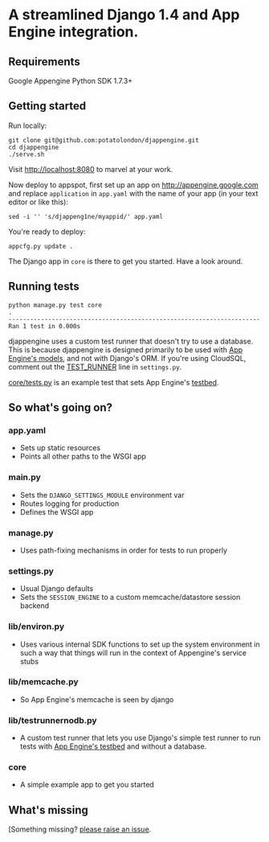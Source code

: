 # A streamlined Django 1.4 and App Engine integration.

## Requirements

Google Appengine Python SDK 1.7.3+

## Getting started

Run locally:

    git clone git@github.com:potatolondon/djappengine.git
    cd djappengine
    ./serve.sh

Visit <http://localhost:8080> to marvel at your work.

Now deploy to appspot, first set up an app on <http://appengine.google.com> and replace `application` in `app.yaml` with the name of your app (in your text editor or like this):

    sed -i '' 's/djappeng1ne/myappid/' app.yaml

You're ready to deploy:

    appcfg.py update .

The Django app in `core` is there to get you started. Have a look around.

## Running tests

    python manage.py test core
    .
    ----------------------------------------------------------------------
    Ran 1 test in 0.000s

djappengine uses a custom test runner that doesn't try to use a database. This is because djappengine is designed primarily to be used with 
[App Engine's models](https://developers.google.com/appengine/docs/python/datastore/datamodeling), and not with Django's ORM. If you're using
CloudSQL, comment out the [TEST_RUNNER](https://github.com/potatolondon/djappengine/blob/master/settings.py#L29) line in `settings.py`.

[core/tests.py](https://github.com/potatolondon/djappengine/blob/master/core/tests.py) is an example test that sets App Engine's 
[testbed](https://developers.google.com/appengine/docs/python/tools/localunittesting).

## So what's going on?

### app.yaml

- Sets up static resources
- Points all other paths to the WSGI app

### main.py

- Sets the `DJANGO_SETTINGS_MODULE` environment var
- Routes logging for production
- Defines the WSGI app

### manage.py

- Uses path-fixing mechanisms in order for tests to run properly

### settings.py

- Usual Django defaults
- Sets the `SESSION_ENGINE` to a custom memcache/datastore session backend

### lib/environ.py

- Uses various internal SDK functions to set up the system environment in such a way that things will run in the context of Appengine's service stubs

### lib/memcache.py

- So App Engine's memcache is seen by django

### lib/testrunnernodb.py

- A custom test runner that lets you use Django's simple test runner to run tests with [App Engine's testbed](https://developers.google.com/appengine/docs/python/tools/localunittesting) and without a database.

### core

- A simple example app to get you started


## What's missing

[Something missing? [please raise an issue](https://github.com/potatolondon/djappengine/issues?state=open).
